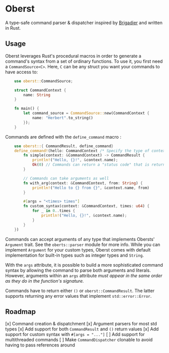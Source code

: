 # Oberst

A type-safe command parser & dispatcher inspired by [Brigadier](https://github.com/mojang/brigadier) and written in Rust.

## Usage

Oberst leverages Rust's procedural macros in order to generate a command's syntax from a set of ordinary functions. To use it, you first need a `CommandSource<C>`. Here, `C` can be any struct you want your commands to have access to:
```rust 
    use oberst::CommandSource;

    struct CommandContext {
        name: String
    }

    fn main() {
        let command_source = CommandSource::new(CommandContext {
            name: "Herbert".to_string()
        });
    }
```
Commands are defined with the `define_command` macro : 
```rust
    use oberst::{ CommandResult, define_command}
    define_command!(hello: CommandContext /* Specify the type of context this command needs to run */ {
        fn simple(context: &CommandContext) -> CommandResult {
            println!("Hello, {}!", &context.name);
            Ok(0) // Commands can return a "status code" that is returned to the dispatcher
        }

        // Commands can take arguments as well
        fn with_arg(context: &CommandContext, from: String) {
            println!("Hello to {} from {}", &context.name, from)
        }

        #[args = "<times> times"]
        fn custom_syntax(context: &CommandContext, times: u64) {
            for _ in 0..times {
                println!("Hello, {}!", &context.name);
            }
        }
    })
```

Commands can accept arguments of any type that implements Obersts' `Argument` trait. See the `oberts::parser` module for more info. While you can implement `Argument` for your custom types, Oberst comes with default implementation for built-in types such as integer types and `String`. 

With the `args` attribute, it is possible to build a more sophisticated command syntax by allowing the command to parse both arguments and literals. However, arguments within an `args` attribute _must appear in the same order as they do in the function's signature._ 

Commands have to return either `()` or `oberst::CommandResult`. The latter supports returning any error values that implement `std::error::Error`.

## Roadmap
[x] Command creation & dispatchment
[x] Argument parsers for most std types
[x] Add support for both `CommandResult` and `()` return values
[x] Add support for custom syntax with `#[args = "..."]`
[ ] Add support for multithreaded commands
[ ] Make `CommandDispatcher` clonable to avoid having to pass references around